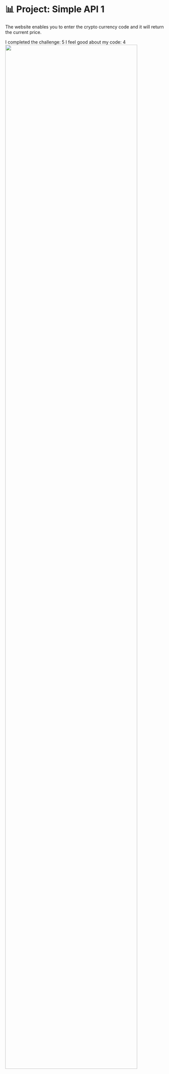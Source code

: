 # 📊 Project: Simple API 1

The website enables you to enter the crypto currency code  and it will return the current price.

I completed the challenge: 5
I feel good about my code: 4
<img src=“img/screeshotproject.png” width=91%>



